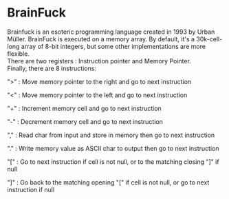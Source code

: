 # BrainFuck
 Brainfuck is an esoteric programming language created in 1993 by Urban Müller.
 BrainFuck is executed on a memory array. By default, it's a 30k-cell-long array of 8-bit integers, but some other implementations are more flexible.  
 There are two registers : Instruction pointer and Memory Pointer.  
 Finally, there are 8 instructions:
 
 
 
 ">" : Move memory pointer to the right and go to next instruction 
 
 "<" : Move memory pointer to the left and go to next instruction 
 
 "+" : Increment memory cell and go to next instruction 
 
 "-" : Decrement memory cell and go to next instruction 
 
 "," : Read char from input and store in memory then go to next instruction 
 
 "." : Write memory value as ASCII char to output then go to next instruction
 
 "[" : Go to next instruction if cell is not null, or to the matching closing "]" if null
 
 "]" : Go back to the matching opening "[" if cell is not null, or go to next instruction if null
